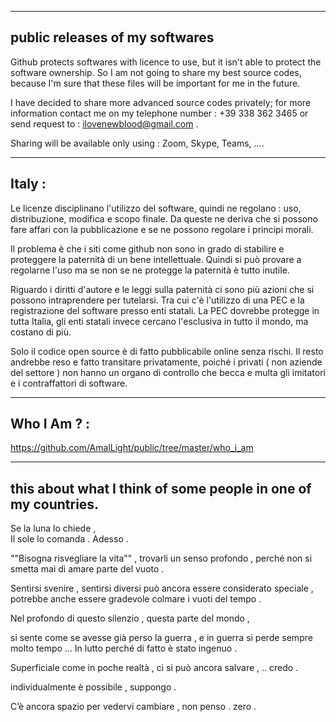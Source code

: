---------------------------------
public releases of my softwares
---------------------------------

Github protects softwares with licence to use, but it isn't able to protect the software ownership.
So I am not going to share my best source codes, because I'm sure that these files will be important for me in the future.

I have decided to share more advanced source codes privately; for more information contact me on my telephone number : +39 338 362 3465 or send request to : ilovenewblood@gmail.com .

Sharing will be available only using : Zoom, Skype, Teams, ....

--------
Italy :
--------

Le licenze disciplinano l'utilizzo del software, quindi ne regolano : uso, distribuzione, modifica e scopo finale.
Da queste ne deriva che si possono fare affari con la pubblicazione e se ne possono regolare i principi morali.

Il problema è che i siti come github non sono in grado di stabilire e proteggere la paternità di un bene intellettuale.
Quindi si può provare a regolarne l'uso ma se non se ne protegge la paternità è tutto inutile.

Riguardo i diritti d'autore e le leggi sulla paternità ci sono più azioni che si possono intraprendere per tutelarsi.
Tra cui c'è l'utilizzo di una PEC e la registrazione del software presso enti statali.
La PEC dovrebbe protegge in tutta Italia, gli enti statali invece cercano l'esclusiva in tutto il mondo, ma costano di più.

Solo il codice open source è di fatto pubblicabile online senza rischi.
Il resto andrebbe reso e fatto transitare privatamente, poiché i privati ( non aziende del settore ) non hanno un organo di controllo che becca e multa gli imitatori e i contraffattori di software.

-------------
Who I Am ? :
-------------

https://github.com/AmalLight/public/tree/master/who_i_am

-----------------------------------------------------------------
this about what I think of some people in one of my countries.
-----------------------------------------------------------------

Se la luna lo chiede ,<br />
  Il sole lo comanda .
Adesso .

""Bisogna risvegliare la vita"" ,
trovarli un senso profondo ,
perché non si smetta mai di amare parte del vuoto .

Sentirsi svenire ,
sentirsi diversi può ancora essere considerato speciale ,
potrebbe anche essere gradevole colmare i vuoti del tempo .

Nel profondo di questo silenzio ,
questa parte del mondo ,

si sente come se avesse già perso la guerra ,
e in guerra si perde sempre molto tempo ...
In lutto perché di fatto è stato ingenuo .

Superficiale come in poche realtà ,
ci si può ancora salvare , .. credo .

individualmente è possibile , suppongo .

C’è ancora spazio per vedervi cambiare , non penso .
zero .
